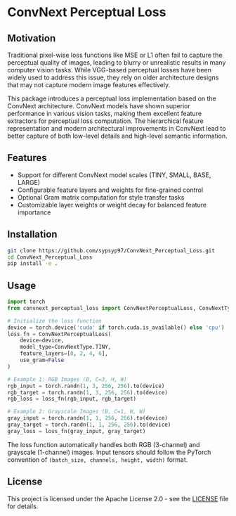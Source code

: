 # ConvNext Perceptual Loss

## Motivation

Traditional pixel-wise loss functions like MSE or L1 often fail to capture the perceptual quality of images, leading to blurry or unrealistic results in many computer vision tasks. While VGG-based perceptual losses have been widely used to address this issue, they rely on older architecture designs that may not capture modern image features effectively.

This package introduces a perceptual loss implementation based on the ConvNext architecture. ConvNext models have shown superior performance in various vision tasks, making them excellent feature extractors for perceptual loss computation. The hierarchical feature representation and modern architectural improvements in ConvNext lead to better capture of both low-level details and high-level semantic information.

## Features

- Support for different ConvNext model scales (TINY, SMALL, BASE, LARGE)
- Configurable feature layers and weights for fine-grained control
- Optional Gram matrix computation for style transfer tasks
- Customizable layer weights or weight decay for balanced feature importance

## Installation

```bash
git clone https://github.com/sypsyp97/ConvNext_Perceptual_Loss.git
cd ConvNext_Perceptual_Loss
pip install -e .
```

## Usage

```python
import torch
from convnext_perceptual_loss import ConvNextPerceptualLoss, ConvNextType

# Initialize the loss function
device = torch.device('cuda' if torch.cuda.is_available() else 'cpu')
loss_fn = ConvNextPerceptualLoss(
    device=device,
    model_type=ConvNextType.TINY,
    feature_layers=[0, 2, 4, 6],
    use_gram=False
)

# Example 1: RGB Images (B, C=3, H, W)
rgb_input = torch.randn(1, 3, 256, 256).to(device)
rgb_target = torch.randn(1, 3, 256, 256).to(device)
rgb_loss = loss_fn(rgb_input, rgb_target)

# Example 2: Grayscale Images (B, C=1, H, W)
gray_input = torch.randn(1, 1, 256, 256).to(device)
gray_target = torch.randn(1, 1, 256, 256).to(device)
gray_loss = loss_fn(gray_input, gray_target)
```

The loss function automatically handles both RGB (3-channel) and grayscale (1-channel) images. Input tensors should follow the PyTorch convention of `(batch_size, channels, height, width)` format.

## License

This project is licensed under the Apache License 2.0 - see the [LICENSE](LICENSE) file for details.
